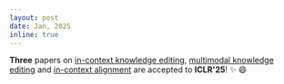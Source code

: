 ```yaml
---
layout: post
date: Jan, 2025
inline: true
---
```


<b>Three</b> papers on [in-context knowledge editing](publication/#iclr25ice), [multimodal knowledge editing](publication/#iclr25mmke) and [in-context alignment](publication/#iclr25amulet) are accepted to **ICLR'25**! :sparkles: :smile:
 